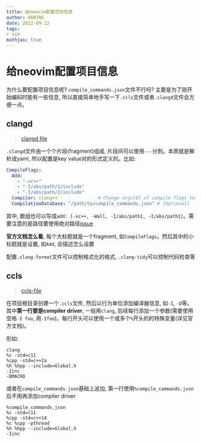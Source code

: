 ```yaml
---
title: 给neovim配置项目信息
author: 66RING
date: 2022-09-22
tags: 
- vim
mathjax: true
---
```


# 给neovim配置项目信息

为什么要配置项目信息呢? `compile_commands.json`文件不行吗? 主要是为了刚开始编码时能有一些信息, 所以直接简单地手写一下`.ccls`文件或者`.clangd`文件会方便一点。

## clangd

> [clangd file](https://clangd.llvm.org/config)

`.clangd`文件由一个个片段(fragment)组成, 片段间可以使用`---`分割。本质就是解析成yaml, 所以配置是key value对的形式定义的。比如:

```yaml
CompileFlags:
  Add:
    - "-xc++"
    - "-I/abs/path/1/include"
    - "-I/abs/path/2/include"
  Compiler: clang++               # Change argv[0] of compile flags to `clang++`
  CompilationDatabase: "/path/to/compile_commands.json" # [Optional]
```

其中, 数组也可以写成`add: [-xc++, -Wall, -I/abs/path1, -I/abs/path1]`。需要注意的是路径要使用绝对路径[issue](https://github.com/clangd/clangd/issues/1038)

**官方文档怎么看**, 每个大标题就是一个fragment, 如`CompileFlags`。然后其中的小标题就是设置, 如`Add`, 会描述怎么设置

配置`.clang-format`文件可以控制格式化的格式, `.clang-tidy`可以控制代码检查等

## ccls

> [ccls-file](https://github.com/MaskRay/ccls/wiki/Project-Setup#ccls-file)

在项目根目录创建一个`.ccls`文件, 然后以行为单位添加编译器信息, 如`-I`, `-D`等。其中**第一行要是compiler driver**, 一般用`clang`, 后续每行添加一个参数(需要使用空格`-I foo`, 用`-Ifoo`)。每行开头可以使用一个或多个`%`开头的的特殊变量(详见官方文档)。

形如:

```
clang
%c -std=c11
%cpp -std=c++2a
%h %hpp --include=Global.h
-Iinc
-DMACRO
```

或者在`compile_commands.json`基础上追加, 第一行使用`%compile_commands.json`后不用再添加compiler driver

```
%compile_commands.json
%c -std=c11
%cpp -std=c++14
%c %cpp -pthread
%h %hpp --include=Global.h
-Iinc
```



